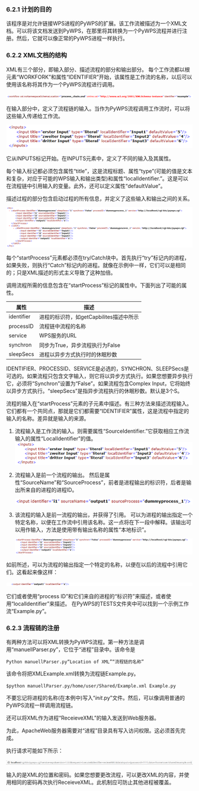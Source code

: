 ### 6.2.1 计划的目的



该程序是对允许链接WPS进程的PyWPS的扩展。该工作流被描述为一个XML文档。可以将该文档发送到PyWPS，在那里将其转换为一个PyWPS流程并进行注册。然后，它就可以像正常的PyWPS进程一样执行。



### 6.2.2 XML文档的结构



XML有三个部分，即输入部分、描述流程的部分和输出部分。
每个工作流都以根元素“WORKFORK”和属性“IDENTIFIER”开始，该属性是工作流的名称，以后可以使用该名称将其作为一个PyWPS流程进行调用。


![](img/6.2WPS流程链接/img-2023-08-22-11-01-33.png)

在输入部分中，定义了流程链的输入。当作为PyWPS流程调用工作流时，可以将这些输入传递给工作流。

![](img/6.2WPS流程链接/img-2023-08-22-11-02-30.png)

它从INPUTS标记开始。在INPUTS元素中，定义了不同的输入及其属性。

每个输入标记都必须包含属性“title”，这是流程标题、属性“type”(可能的值是文本和复杂，对应于可能的WPS输入和输出类型)和属性“localIdentifier.”。这是可以在流程链中引用输入的变量。此外，还可以定义属性“defaultValue”。

描述过程的部分包含启动过程的所有信息，并定义了这些输入和输出之间的关系。

![](img/6.2WPS流程链接/img-2023-08-22-11-02-37.png)


每个“startProcess”元素都必须在try/Catch块中。首先执行“try”标记内的进程，如果失败，则执行“Catch”标记内的进程。就像在示例中一样，它们可以是相同的；只是XML描述的形式主义导致了这种加倍。

调用流程所需的信息包含在“startProcess”标记的属性中。下面列出了可能的属性。



| **属性**   | **描述**                                |
| ---------- | --------------------------------------- |
| identifier | 进程的标识符，如getCapbilites描述中所示 |
| processID  | 流程链中流程的名称                      |
| service    | WPS服务的URL                            |
| synchron   | 同步为True，异步流程执行为False         |
| sleepSecs  | 进程以异步方式执行时的休眠秒数          |

IDENTIFIER、PROCESSID、SERVICE是必选的，SYNCHRON、SLEEPSecs是可选的。如果流程只包含文字输入，则它将以异步方式执行。如果您想要异步执行它，必须将“Synchron”设置为“False”。如果流程包含Complex Input，它将始终以异步方式执行。“sleepSecs”是指异步流程执行的休眠秒数。默认是3个S。



流程的输入在“startProcess”元素的子元素中描述。有三种方法来描述流程输入。它们都有一个共同点，那就是它们都需要“IDENTIFIER”属性，这是流程中指定的输入的名称。差异就是输入的来源。

1. 流程输入是工作流的输入。则需要属性“SourceIdentifier.”它获取相应工作流输入的属性“LocalIdentifier”的值。
 ![](img/6.2WPS流程链接/img-2023-08-22-11-04-55.png)



2. 流程输入是前一个流程的输出。
   然后是属性“SourceName”和“SourceProcess”，前者是进程输出的标识符，后者是输出所来自的进程的进程ID。

   ![](img/6.2WPS流程链接/img-2023-08-22-11-05-36.png)

3. 该流程的输入是前一流程的输出，并获得了引用。
   可以为进程的输出指定一个特定名称，以便在工作流中引用该名称。这一点将在下一段中解释。该输出可以用作输入，方法是使用带有输出名称的属性“本地标识”。

   ![](img/6.2WPS流程链接/img-2023-08-22-11-05-49.png)

如前所述，可以为流程的输出指定一个特定的名称，以便在以后的流程中引用它们。这看起来像这样：

![](img/6.2WPS流程链接/img-2023-08-22-11-06-05.png)

它们或者使用“process ID”和它们来自的进程的“标识符”来描述，或者使用“localIdentifier”来描述。
在PyWPS的TESTS文件夹中可以找到一个示例工作流“Example.py”。

### 6.2.3 流程链的注册

有两种方法可以将XML转换为PyWPS流程。第一种方法是调用“manuellParser.py”，它位于“进程”目录中。该命令是

`Python manuellParser.py“Location of XML”“流程链的名称”`

该命令将把XMLExample.xml转换为流程链Example.py。

`$python manuellParser.py/home/user/Shared/Example.xml Example.py`

不要忘记将进程的名称(在本例中)写入“_init_.py”文件。然后，可以像调用普通的PyWPS流程一样调用流程链。

还可以将XML作为进程“ReceieveXML”的输入发送到Web服务器。

为此，ApacheWeb服务器需要对“进程”目录具有写入访问权限。这必须首先完成。

执行请求可能如下所示：

![](img/6.2WPS流程链接/img-2023-08-22-11-08-03.png)

输入的是XML的位置和密码。如果您想要更改流程，可以更改XML的内容，并使用相同的密码再次执行ReceieveXML。此机制应可防止其他进程被覆盖。